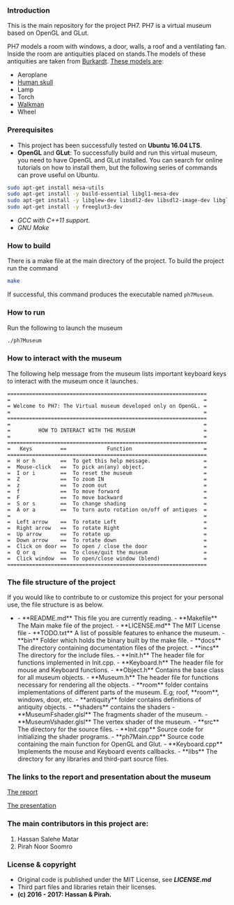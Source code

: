 ### Introduction
This is the main repository for the project PH7. PH7 is a virtual museum based on OpenGL and GLut.

PH7 models a room with windows, a door, walls, a roof and a ventilating
fan. Inside the room are antiquities placed on stands.The models of these antiquities are taken from [Burkardt](http://people.sc.fsu.edu/~jburkardt/). [These models are](http://people.sc.fsu.edu/~jburkardt/data/ply/ply.html):
 * Aeroplane
 * [Human skull](http://people.sc.fsu.edu/~jburkardt/data/ply/skull.png)
 * Lamp
 * Torch
 * [Walkman](http://people.sc.fsu.edu/~jburkardt/data/ply/walkman.png)
 * Wheel

### Prerequisites
* This project has been successfully tested on **Ubuntu 16.04 LTS**.
* **OpenGL** and **GLut**: To successfully build and run this virtual museum, you need to have OpenGL and GLut installed. You can search for online tutorials on how to install them, but the following series of commands can prove useful on Ubuntu.
```bash
sudo apt-get install mesa-utils
sudo apt-get install -y build-essential libgl1-mesa-dev
sudo apt-get install -y libglew-dev libsdl2-dev libsdl2-image-dev libglm-dev libfreetype6-dev
sudo apt-get install -y freeglut3-dev
```
* *GCC with C++11 support*.
* *GNU Make*

### How to build
There is a make file at the main directory of the project. To build the project run the command
```bash
make
```
If successful, this command produces the executable named `ph7Museum`.

### How to run
Run the following to launch the museum
```bash
./ph7Museum
```

### How to interact with the museum
The following help message from the museum lists important keyboard keys to interact with the museum once it launches.
```
================================================================
=                                                              =
= Welcome to PH7: The Virtual museum developed only on OpenGL. =
=                                                              =
================================================================
=                                                              =
=         HOW TO INTERACT WITH THE MUSEUM                      =
=                                                              =
================================================================
=   Keys         ==             Function                       =
================================================================
=  H or h        ==  To get this help message.                 =
=  Mouse-click   ==  To pick an(any) object.                   =
=  I or i        ==  To reset the museum                       =
=  Z             ==  To zoom IN                                =
=  z             ==  To zoom out                               =
=  f             ==  To move forward                           =
=  F             ==  To move backward                          =
=  S or s        ==  To change shading                         =
=  A or a        ==  To turn auto rotation on/off of antiques  =
=                                                              =
=  Left arrow    ==  To rotate Left                            =
=  Right arrow   ==  To rotate Right                           =
=  Up arrow      ==  To rotate up                              =
=  Down arrow    ==  To rotate down                            =
=  Click on door ==  To open / close the door                  =
=  Q or q        ==  To close/quit the museum                  =
=  Click window  ==  To open/close window (blend)              =
================================================================
```

### The file structure of the project
If you would like to contribute to or customize this project for your personal use, the file structure
is as below.

* <home>
  - **README.md**        This file you are currently reading.
  - **Makefile**         The Main make file of the project.
  - **LICENSE.md**       The MIT License file
  - **TODO.txt**         A list of possible features to enhance the museum.
  - **bin**              Folder which holds the binary built by the make file.
  - **docs**              The directory containing documentation files of the project.
  - **incs**              The directory for the include files.
    - **Init.h**          The header file for functions implemented in Init.cpp.
    - **Keyboard.h**   The header file for mouse and Keyboard functions.
    - **Object.h**     Contains the base class for all museum objects.
    - **Museum.h**       The header file for functions necessary for rendering all the objects.
    - **room** folder contains implementations of different parts of the museum. E.g; roof, **room**, windows, door, etc.
    - **antiquity** folder contains definitions of antiquity objects.
  - **shaders** contains the shaders
    - **MuseumFshader.glsl** The fragments shader of the museum.
    - **MuseumVshader.glsl**   The vertex shader of the museum.
  - **src**      The directory for the source files.
    - **Init.cpp**     Source code for initializing the shader programs.
    - **ph7Main.cpp**  Source code containing the main function for OpenGL and Glut.
    - **Keyboard.cpp** Implements the mouse and Keyboard events callbacks.
  - **libs**              The directory for any libraries and third-part source files.

[comment]: <> (https://github.com/skuhl/opengl-examples/blob/master/models/FREE-MODELS.txt)

### The links to the report and presentation about the museum
[The report](https://docs.google.com/a/ku.edu.tr/document/d/1eI5gN3N_0qzh5n-oWLVaPQohBeBDHjUSEEcnhIJghOI/edit?usp=sharing)

[The presentation](https://docs.google.com/a/ku.edu.tr/presentation/d/1M2Fya3p4xgdAkpSQU12BUDb3gPw3q-36wW7f5V5hPQA/edit?usp=sharing)

### The main contributors in this project are:
   1. Hassan Salehe Matar
   2. Pirah Noor Soomro


### License & copyright
- Original code is published under the MIT License, see **_LICENSE.md_**
- Third part files and libraries retain their licenses.
- **(c) 2016 - 2017: Hassan & Pirah.**
